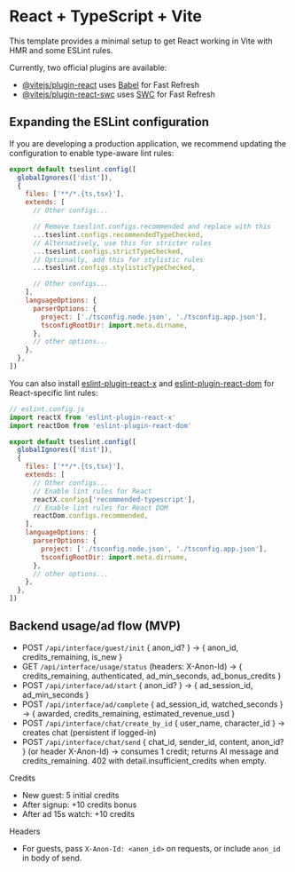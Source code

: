 # React + TypeScript + Vite

This template provides a minimal setup to get React working in Vite with HMR and some ESLint rules.

Currently, two official plugins are available:

- [@vitejs/plugin-react](https://github.com/vitejs/vite-plugin-react/blob/main/packages/plugin-react) uses [Babel](https://babeljs.io/) for Fast Refresh
- [@vitejs/plugin-react-swc](https://github.com/vitejs/vite-plugin-react/blob/main/packages/plugin-react-swc) uses [SWC](https://swc.rs/) for Fast Refresh

## Expanding the ESLint configuration

If you are developing a production application, we recommend updating the configuration to enable type-aware lint rules:

```js
export default tseslint.config([
  globalIgnores(['dist']),
  {
    files: ['**/*.{ts,tsx}'],
    extends: [
      // Other configs...

      // Remove tseslint.configs.recommended and replace with this
      ...tseslint.configs.recommendedTypeChecked,
      // Alternatively, use this for stricter rules
      ...tseslint.configs.strictTypeChecked,
      // Optionally, add this for stylistic rules
      ...tseslint.configs.stylisticTypeChecked,

      // Other configs...
    ],
    languageOptions: {
      parserOptions: {
        project: ['./tsconfig.node.json', './tsconfig.app.json'],
        tsconfigRootDir: import.meta.dirname,
      },
      // other options...
    },
  },
])
```

You can also install [eslint-plugin-react-x](https://github.com/Rel1cx/eslint-react/tree/main/packages/plugins/eslint-plugin-react-x) and [eslint-plugin-react-dom](https://github.com/Rel1cx/eslint-react/tree/main/packages/plugins/eslint-plugin-react-dom) for React-specific lint rules:

```js
// eslint.config.js
import reactX from 'eslint-plugin-react-x'
import reactDom from 'eslint-plugin-react-dom'

export default tseslint.config([
  globalIgnores(['dist']),
  {
    files: ['**/*.{ts,tsx}'],
    extends: [
      // Other configs...
      // Enable lint rules for React
      reactX.configs['recommended-typescript'],
      // Enable lint rules for React DOM
      reactDom.configs.recommended,
    ],
    languageOptions: {
      parserOptions: {
        project: ['./tsconfig.node.json', './tsconfig.app.json'],
        tsconfigRootDir: import.meta.dirname,
      },
      // other options...
    },
  },
])
```

## Backend usage/ad flow (MVP)

- POST `/api/interface/guest/init` { anon_id? } -> { anon_id, credits_remaining, is_new }
- GET `/api/interface/usage/status` (headers: X-Anon-Id) -> { credits_remaining, authenticated, ad_min_seconds, ad_bonus_credits }
- POST `/api/interface/ad/start` { anon_id? } -> { ad_session_id, ad_min_seconds }
- POST `/api/interface/ad/complete` { ad_session_id, watched_seconds } -> { awarded, credits_remaining, estimated_revenue_usd }
- POST `/api/interface/chat/create_by_id` { user_name, character_id } -> creates chat (persistent if logged-in)
- POST `/api/interface/chat/send` { chat_id, sender_id, content, anon_id? } (or header X-Anon-Id) -> consumes 1 credit; returns AI message and credits_remaining. 402 with detail.insufficient_credits when empty.

Credits
- New guest: 5 initial credits
- After signup: +10 credits bonus
- After ad 15s watch: +10 credits

Headers
- For guests, pass `X-Anon-Id: <anon_id>` on requests, or include `anon_id` in body of send.

